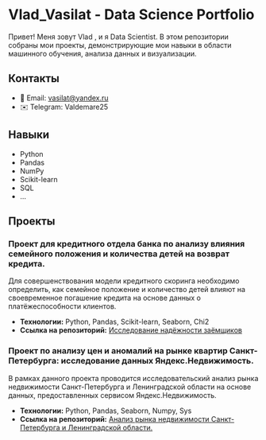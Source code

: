 
# Vlad_Vasilat - Data Science Portfolio

Привет! Меня зовут Vlad , и я Data Scientist.  В этом репозитории собраны мои проекты, демонстрирующие мои навыки в области машинного обучения, анализа данных и визуализации.

## Контакты

*   📧 Email: vasilat@yandex.ru
*   ✉️ Telegram: Valdemare25


## Навыки

*   Python
*   Pandas
*   NumPy
*   Scikit-learn
*   SQL
*   ...

## Проекты

### Проект для кредитного отдела банка по анализу влияния семейного положения и количества детей на возврат кредита.

Для совершенствования модели кредитного скоринга необходимо определить, как семейное положение и количество детей влияют на своевременное погашение кредита на основе данных о платёжеспособности клиентов.

*   **Технологии:** Python, Pandas, Scikit-learn, Seaborn, Chi2 
*   **Ссылка на репозиторий:** [Исследование надёжности заёмщиков](https://github.com/vasilat/vlad_vasilat_portfolio/blob/main/yandex_practicum_DS_study_projects/01_Исследование%20надёжности%20заёмщиков/Проект%20для%20кредитного%20отдела%20банка%20по%20анализу%20влияния%20семейного%20положения%20и%20количества%20детей%20на%20возврат%20кредита%20.ipynb)

  ### Проект по анализу цен и аномалий на рынке квартир Санкт-Петербурга: исследование данных Яндекс.Недвижимость.

В рамках данного проекта проводится исследовательский анализ рынка недвижимости Санкт-Петербурга и Ленинградской области на основе данных, предоставленных сервисом Яндекс.Недвижимость.

*   **Технологии:** Python, Pandas, Seaborn, Numpy, Sys
*   **Ссылка на репозиторий:** [Анализ рынка недвижимости Санкт-Петербурга и Ленинградской области.](https://github.com/vasilat/vlad_vasilat_portfolio/blob/main/yandex_practicum_DS_study_projects/02_Анализ%20цен%20и%20аномалий%20на%20рынке%20квартир%20Санкт-Петербурга/Исследование%20объявлений%20о%20продаже%20квартир.ipynb)


